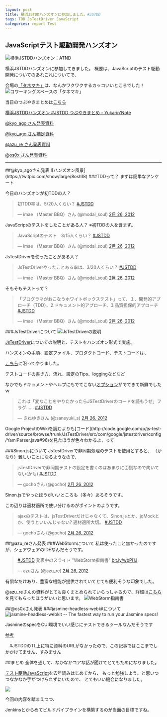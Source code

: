 ```yaml
---
layout: post
title: 横浜JSTDDハンズオンに参加しました。#JSTDD
tags: TDD JsTestDriver JavaScript
categories: report Test
---
```

JavaScriptテスト駆動開発ハンズオン
-----------------

![横浜JSTDDハンズオン：ATND](http://capture.heartrails.com/300x200/cool?http://atnd.org/events/25519)

横浜JSTDDハンズオンに参加してきました。
概要は、JavaScriptのテスト駆動開発についてのあれこれについてで、

会場の[「タネマキ」](http://tane-maki.net/)は、なんかワクワクするカッコいいところでした！
![コワーキングスペースの「タネマキ」](https://yukar.in/p/pz/123506436)

当日のつぶやきまとめは[こちら](https://yukar.in/note/ckFoT5)

[横浜JSTDDハンズオン #JSTDD つぶやきまとめ - Yukarin'Note](https://yukar.in/note/ckFoT5)


[@kyo_ago さん発表資料](http://0-9.tumblr.com/post/17020645713/jstestdriver-asynctestcase)

[@kyo_ago さん補足資料](https://yukar.in/note/ckFp4b)

[@azu_re さん発表資料](http://efcl.info/2012/0226/res3015/)

[@os0x さん発表資料]()

<hr />
##@kyo_agoさん発表
![ハンズオン風景](https://twitpic.com/show/large/8osh18)
###TDDって？
まずは簡単なアンケート

今日のハンズオンが初TDDの人？
<blockquote class="twitter-tweet" lang="ja"><p>初TDD率は、5/20人くらい？ <a href="https://twitter.com/search/%2523JSTDD">#JSTDD</a></p>&mdash; imae （Master BBQ）さん (@modal_soul) <a href="https://twitter.com/modal_soul/status/173620307347783680" data-datetime="2012-02-26T04:08:01+00:00">2月 26, 2012</a></blockquote>
<script src="//platform.twitter.com/widgets.js" charset="utf-8">
</script>

JavaScriptのテストをしたことがある人？
※初TDDの人を含まず。
<blockquote class="twitter-tweet" lang="ja"><p>JavaScriptのテスト　3/15人くらい？ <a href="https://twitter.com/search/%2523JSTDD">#JSTDD</a></p>&mdash; imae （Master BBQ）さん (@modal_soul) <a href="https://twitter.com/modal_soul/status/173620451766050816" data-datetime="2012-02-26T04:08:36+00:00">2月 26, 2012</a></blockquote>
<script src="//platform.twitter.com/widgets.js" charset="utf-8">
</script>

JsTestDriverを使ったことがある人？
<blockquote class="twitter-tweet" lang="ja"><p>JsTestDriverやったことある率は、3/20人くらい？ <a href="https://twitter.com/search/%2523JSTDD">#JSTDD</a></p>&mdash; imae （Master BBQ）さん (@modal_soul) <a href="https://twitter.com/modal_soul/status/173620584972943360" data-datetime="2012-02-26T04:09:07+00:00">2月 26, 2012</a></blockquote>
<script src="//platform.twitter.com/widgets.js" charset="utf-8">
</script>


そもそもテストって？
<blockquote class="twitter-tweet" lang="ja"><p>「プログラマがおこなうホワイトボックステスト」って、１．開発的アプローチ（TDD）、2.ドキュメント的アプローチ、3.品質担保的アプローチ <a href="https://twitter.com/search/%2523JSTDD">#JSTDD</a></p>&mdash; imae （Master BBQ）さん (@modal_soul) <a href="https://twitter.com/modal_soul/status/173622536502906880" data-datetime="2012-02-26T04:16:53+00:00">2月 26, 2012</a></blockquote>
<script src="//platform.twitter.com/widgets.js" charset="utf-8">
</script>


###JsTestDriverについて
![JsTestDriverの説明](http://gyazo.com/afad732dae49b26e0e44f1897d67b010.png)

[JsTestDriver](http://code.google.com/p/js-test-driver/)についての説明と、テストをハンズオン形式で実施。

ハンズオンの手順、設定ファイル、プロダクトコード、テストコードは、

[こちら](https://yukar.in/note/ckFp4b)に沿ってやりました。

テストコードの書き方、流れ、設定のTips、loggingなどなど

なかでもドキュメントやヘルプにもでてこない[オプション](http://code.google.com/p/js-test-driver/source/browse/trunk/JsTestDriver/src/com/google/jstestdriver/config/YamlParser.java#96)がでてきて新鮮でしたｗ

<blockquote class="twitter-tweet" lang="ja"><p>これは「変なことをやりたかったらJSTestDriverのコードを読もうぜ」フラグ…… <a href="https://twitter.com/search/%2523JSTDD">#JSTDD</a></p>&mdash; さねゆきさん (@saneyuki_s) <a href="https://twitter.com/saneyuki_s/status/173642014301224960" data-datetime="2012-02-26T05:34:16+00:00">2月 26, 2012</a></blockquote>
<script src="//platform.twitter.com/widgets.js" charset="utf-8">
</script>
Google ProjectのWikiを読むよりも[コード](http://code.google.com/p/js-test-driver/source/browse/trunk/JsTestDriver/src/com/google/jstestdriver/config/YamlParser.java#96)を見たほうが色々わかるよ、って

###Sinon.jsについて
JsTestDriverで非同期処理のテストを使用とすると、
（かなり）難しいことになるようなので、

<blockquote class="twitter-tweet" lang="ja"><p>jsTestDriverで非同期テストの設定を書くのはあまりに面倒なので向いてない(かも) <a href="https://twitter.com/search/%2523JSTDD">#JSTDD</a></p>&mdash; gochoさん (@gocho) <a href="https://twitter.com/gocho/status/173639264653942786" data-datetime="2012-02-26T05:23:21+00:00">2月 26, 2012</a></blockquote>
<script src="//platform.twitter.com/widgets.js" charset="utf-8">
</script>
Sinon.jsでやったほうがいいところも（多々）あるそうです。

この辺りは適材適所で使い分けるのがポイントのようです。
<blockquote class="twitter-tweet" lang="ja"><p>ajaxのテストは、jsTestDriverだけじゃなくて、Sinon.jsとか、jqMockとか、使うといいんじゃない? 適材適所大切。 <a href="https://twitter.com/search/%2523JSTDD">#JSTDD</a></p>&mdash; gochoさん (@gocho) <a href="https://twitter.com/gocho/status/173642294325555202" data-datetime="2012-02-26T05:35:23+00:00">2月 26, 2012</a></blockquote>
<script src="//platform.twitter.com/widgets.js" charset="utf-8">
</script>

##@azu_reさん発表
###WebStormについて
私は使ったこと無かったのですが、シェアウェアのIDEなんだそうです。

<blockquote class="twitter-tweet" lang="ja"><p><a href="https://twitter.com/search/%2523JSTDD">#JSTDD</a> 発表中のスライド "WebStorm指南書" <a href="http://t.co/t72fnvYh" title="http://bit.ly/wbPl1J">bit.ly/wbPl1J</a></p>&mdash; azuさん (@azu_re) <a href="https://twitter.com/azu_re/status/173658374586646528" data-datetime="2012-02-26T06:39:17+00:00">2月 26, 2012</a></blockquote>
<script src="//platform.twitter.com/widgets.js" charset="utf-8">
</script>

有償なだけあり、豊富な機能が提供されていてとても便利そうな印象でした。

@azu_reさんの資料がとても良くまとめられていらっしゃるので、詳細は[こちら](http://azu.github.com/slide/webstorm/webstorm.html)を見てもらったほうがいいと思います。
![WebStorm指南書](http://capture.heartrails.com/200x150/cool?http://azu.github.com/slide/webstorm/webstorm.html)

##@os0xさん発表
###jasmine-headless-webkitについて
![jasmine-headless-webkit -- The fastest way to run your Jasmine specs!](http://capture.heartrails.com/200x150/cool?http://johnbintz.github.com/jasmine-headless-webkit/)

JasmineのspecをCUI環境でいい感じにテストできるツールなんだそうです

[参考](https://github.com/pivotal/jasmine/wiki/Asynchronous-specs)

　#JSTDDのTL上に特に資料のURLがなかったので、この記事ではここまでしかかけてません、すみません


##まとめ
全体を通して、なかなかコアな話が聞けてとてもためになりました。

[テスト駆動JavaScript](http://www.amazon.co.jp/gp/product/4048707868/ref=as_li_ss_tl?ie=UTF8&tag=modalsoul-22&linkCode=as2&camp=247&creative=7399&creativeASIN=4048707868)を去年読みはじめてから、
もっと勉強しよう、と思いつつなかなか手がつけられずにいたので、
とてもいい機会になりました。

<a href="http://www.amazon.co.jp/gp/product/4048707868/ref=as_li_ss_il?ie=UTF8&tag=modalsoul-22&linkCode=as2&camp=247&creative=7399&creativeASIN=4048707868"><img border="0" src="http://ws.assoc-amazon.jp/widgets/q?_encoding=UTF8&Format=_SL110_&ASIN=4048707868&MarketPlace=JP&ID=AsinImage&WS=1&tag=modalsoul-22&ServiceVersion=20070822" ></a><img src="http://www.assoc-amazon.jp/e/ir?t=modalsoul-22&l=as2&o=9&a=4048707868" width="1" height="1" border="0" alt="" style="border:none !important; margin:0px !important;" />


今回の内容を踏まえつつ、

Jenkinsとからめてビルドパイプラインを構築するのが当面の目標ですね。

